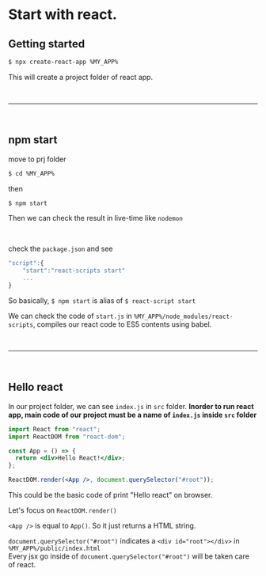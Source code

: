 # Start with react.

## Getting started

```bash
$ npx create-react-app %MY_APP%
```

This will create a project folder of react app.

<br/>

---

<br/>   
   
## npm start   
   
move to prj folder   
```bash
$ cd %MY_APP%
```   
   
then   
```bash
$ npm start
```   
Then we can check the result in live-time like `nodemon`

   <br/>

check the `package.json` and see

```js
"script":{
    "start":"react-scripts start"
    ...
}
```

So basically, `$ npm start` is alias of `$ react-script start`

We can check the code of `start.js` in `%MY_APP%/node_modules/react-scripts`, compiles our react code to ES5 contents using babel.

<br/>

---

<br/>

## Hello react

In our project folder, we can see `index.js` in `src` folder. **Inorder to run react app, main code of our project must be a name of `index.js` inside `src` folder**

```jsx
import React from "react";
import ReactDOM from "react-dom";

const App = () => {
  return <div>Hello React!</div>;
};

ReactDOM.render(<App />, document.querySelector("#root"));
```

This could be the basic code of print "Hello react" on browser.

Let's focus on `ReactDOM.render()`

`<App />` is equal to `App()`. So it just returns a HTML string.

`document.querySelector("#root")` indicates a `<div id="root"></div>` in `%MY_APP%/public/index.html`  
Every jsx go inside of `document.querySelector("#root")` will be taken care of react.

